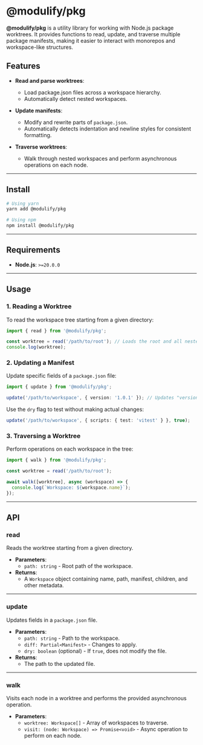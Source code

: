# @modulify/pkg

**@modulify/pkg** is a utility library for working with Node.js package worktrees. It provides functions to read, update, and traverse multiple package manifests, making it easier to interact with monorepos and workspace-like structures.

## Features

- **Read and parse worktrees**:
    - Load package.json files across a workspace hierarchy.
    - Automatically detect nested workspaces.

- **Update manifests**:
    - Modify and rewrite parts of `package.json`.
    - Automatically detects indentation and newline styles for consistent formatting.

- **Traverse worktrees**:
    - Walk through nested workspaces and perform asynchronous operations on each node.

---

## Install

```bash
# Using yarn
yarn add @modulify/pkg

# Using npm
npm install @modulify/pkg
```

---

## Requirements

- **Node.js**: `>=20.0.0`

---

## Usage

### 1. Reading a Worktree

To read the workspace tree starting from a given directory:

```typescript
import { read } from '@modulify/pkg';

const worktree = read('/path/to/root'); // Loads the root and all nested workspaces
console.log(worktree);
```

### 2. Updating a Manifest

Update specific fields of a `package.json` file:

```typescript
import { update } from '@modulify/pkg';

update('/path/to/workspace', { version: '1.0.1' }); // Updates "version" field in package.json
```

Use the `dry` flag to test without making actual changes:

```typescript
update('/path/to/workspace', { scripts: { test: 'vitest' } }, true);
```

### 3. Traversing a Worktree

Perform operations on each workspace in the tree:

```typescript
import { walk } from '@modulify/pkg';

const worktree = read('/path/to/root');

await walk([worktree], async (workspace) => {
  console.log(`Workspace: ${workspace.name}`);
});
```

---

## API

### **read**

Reads the worktree starting from a given directory.

- **Parameters**:
    - `path: string` - Root path of the workspace.
- **Returns**:
    - A `Workspace` object containing name, path, manifest, children, and other metadata.

---

### **update**

Updates fields in a `package.json` file.

- **Parameters**:
    - `path: string` - Path to the workspace.
    - `diff: Partial<Manifest>` - Changes to apply.
    - `dry: boolean` (optional) - If `true`, does not modify the file.
- **Returns**:
    - The path to the updated file.

---

### **walk**

Visits each node in a worktree and performs the provided asynchronous operation.

- **Parameters**:
    - `worktree: Workspace[]` - Array of workspaces to traverse.
    - `visit: (node: Workspace) => Promise<void>` - Async operation to perform on each node.

